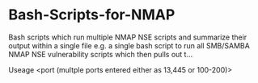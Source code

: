 # Bash-Scripts-for-NMAP
Bash scripts which run multiple NMAP NSE scripts and summarize their output within a single file e.g. a single bash script to run all SMB/SAMBA NMAP NSE vulnerability scripts which then pulls out t…

Useage <iprange> <port (multple ports entered either as 13,445 or 100-200)> <outputfile name>
